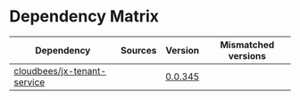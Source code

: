 # Dependency Matrix

Dependency | Sources | Version | Mismatched versions
---------- | ------- | ------- | -------------------
[cloudbees/jx-tenant-service](https://github.com/cloudbees/jx-tenant-service) |  | [0.0.345](https://github.com/cloudbees/jx-tenant-service/releases/tag/v0.0.345) | 
